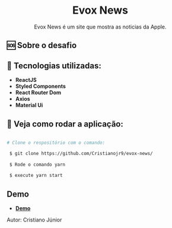 <h1 align="center">
Evox News
</h1> 

<p align="center">
  Evox News é um site que mostra as noticias da Apple.
</p>

🆘 Sobre o desafio
------------------

:wrench: Tecnologias utilizadas:
----------------------

- **ReactJS**
- **Styled Components**
- **React Router Dom**
- **Axios**
- **Material Ui**

## :pushpin: Veja como rodar a aplicação:

```bash

# Clone o respositório com o comando:

 $ git clone https://github.com/Cristianojr9/evox-news/
  
 $ Rode o comando yarn 
 
 $ execute yarn start
  ```


## Demo

- [**Demo**](h)

Autor: Cristiano Júnior

